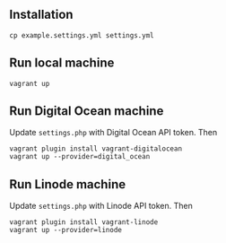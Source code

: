 ## Installation

    cp example.settings.yml settings.yml

## Run local machine

    vagrant up

## Run Digital Ocean machine

Update ```settings.php``` with Digital Ocean API token. Then

    vagrant plugin install vagrant-digitalocean
    vagrant up --provider=digital_ocean

## Run Linode machine

Update ```settings.php``` with Linode API token. Then

    vagrant plugin install vagrant-linode
    vagrant up --provider=linode

